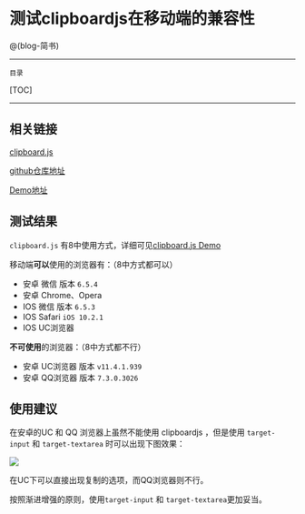 # 测试clipboardjs在移动端的兼容性

@(blog-简书)

***

`目录`

[TOC]

***

## 相关链接
[clipboard.js](https://clipboardjs.com/)

[github仓库地址](https://github.com/NicholasNC/nicholasnc.github.com/tree/master/blogs/test_clipboardjs3)

[Demo地址](http://nicholasnc.github.io/blogs/test_clipboardjs)

## 测试结果
`clipboard.js` 有8中使用方式，详细可见[clipboard.js Demo](https://github.com/zenorocha/clipboard.js/tree/master/demo)


移动端**可以**使用的浏览器有：（8中方式都可以）
- 安卓 微信 版本 `6.5.4`
- 安卓 Chrome、Opera
- IOS 微信 版本 `6.5.3`
- IOS Safari `iOS 10.2.1`
- IOS UC浏览器

**不可使用**的浏览器：（8中方式都不行）
- 安卓 UC浏览器 版本 `v11.4.1.939`
- 安卓 QQ浏览器 版本 `7.3.0.3026`

## 使用建议
在安卓的UC 和 QQ 浏览器上虽然不能使用 clipboardjs ，但是使用 `target-input` 和 `target-textarea` 时可以出现下图效果：

![](http://image.talkmoney.cn/2017-03-03/20170303084802.jpg)

在UC下可以直接出现复制的选项，而QQ浏览器则不行。

按照渐进增强的原则，使用`target-input` 和 `target-textarea`更加妥当。



